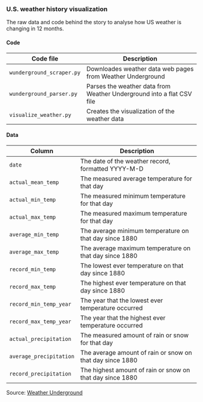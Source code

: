 ### U.S. weather history visualization

The raw data and code behind the story to analyse how US weather is changing in 12 months.

#### Code

Code file | Description
---|---------
`wunderground_scraper.py` | Downloades weather data web pages from Weather Underground
`wunderground_parser.py` | Parses the weather data from Weather Underground into a flat CSV file
`visualize_weather.py` | Creates the visualization of the weather data

#### Data

Column | Description
---|---------
`date` | The date of the weather record, formatted YYYY-M-D
`actual_mean_temp` | The measured average temperature for that day
`actual_min_temp` | The measured minimum temperature for that day
`actual_max_temp` | The measured maximum temperature for that day
`average_min_temp` | The average minimum temperature on that day since 1880
`average_max_temp` | The average maximum temperature on that day since 1880
`record_min_temp` | The lowest ever temperature on that day since 1880
`record_max_temp` | The highest ever temperature on that day since 1880
`record_min_temp_year` | The year that the lowest ever temperature occurred
`record_max_temp_year` | The year that the highest ever temperature occurred
`actual_precipitation` | The measured amount of rain or snow for that day
`average_precipitation` | The average amount of rain or snow on that day since 1880
`record_precipitation` | The highest amount of rain or snow on that day since 1880

Source: [Weather Underground](http://wunderground.com)
